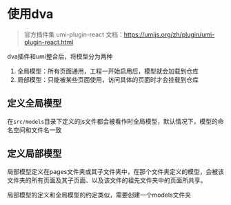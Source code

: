 # 使用dva
> 官方插件集 umi-plugin-react
>文档：https://umijs.org/zh/plugin/umi-plugin-react.html

dva插件和umi整合后，将模型分为两种

1.  全局模型：所有页面通用，工程一开始启用后，模型就会加载到仓库
2.  局部模型：只能被某些页面使用，访问具体的页面时才会挂载到仓库

## 定义全局模型
在```src/models```目录下定义的js文件都会被看作时全局模型，默认情况下，模型的命名空间和文件名一致

## 定义局部模型

局部模型定义在pages文件夹或其子文件夹中，在那个文件夹定义的模型，会被该文件夹的所有页面及其子页面、以及该文件的祖先文件夹中的页面所共享。

局部模型的定义和全局模型的约定类似，需要创建一个models文件夹